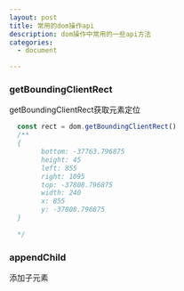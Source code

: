 ```yaml
---
layout: post
title: 常用的dom操作api
description: dom操作中常用的一些api方法
categories:
  - document

---
```



### getBoundingClientRect
  getBoundingClientRect获取元素定位
```js
  const rect = dom.getBoundingClientRect()
  /**
  {
        bottom: -37763.796875
        height: 45
        left: 855
        right: 1095
        top: -37808.796875
        width: 240
        x: 855
        y: -37808.796875
  }
  
  */ 

```

### appendChild
  添加子元素
